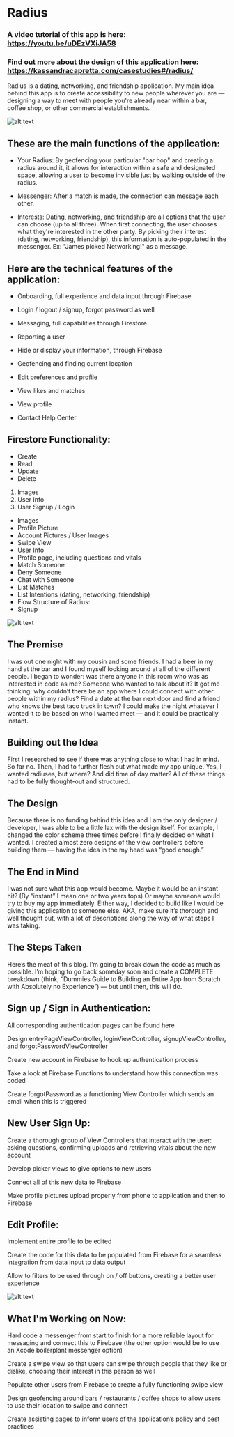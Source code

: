 # Radius

### A video tutorial of this app is here: https://youtu.be/uDEzVXiJA58
### Find out more about the design of this application here: https://kassandracapretta.com/casestudies#/radius/

Radius is a dating, networking, and friendship application. My main idea behind this app is to create accessibility to new people wherever you are — designing a way to meet with people you're already near within a bar, coffee shop, or other commercial establishments.

![alt text](https://github.com/kcapretta/RadiusApplication/blob/39aa521c55b93722631073c97c028cadfb5b3d33/Screen%20Shot%202021-01-01%20at%206.17.47%20PM.png)

## These are the main functions of the application:

- Your Radius: By geofencing your particular "bar hop" and creating a radius around it, it allows for interaction within a safe and designated space, allowing a user to become invisible just by walking outside of the radius.

- Messenger: After a match is made, the connection can message each other.

- Interests: Dating, networking, and friendship are all options that the user can choose (up to all three). When first connecting, the user chooses what they're interested in the other party. By picking their interest (dating, networking, friendship), this information is auto-populated in the messenger. Ex: "James picked Networking!" as a message.

## Here are the technical features of the application:

- Onboarding, full experience and data input through Firebase

- Login / logout / signup, forgot password as well

- Messaging, full capabilities through Firestore

- Reporting a user

- Hide or display your information, through Firebase

- Geofencing and finding current location

- Edit preferences and profile

- View likes and matches

- View profile

- Contact Help Center

## Firestore Functionality:

- Create
- Read
- Update
- Delete
1. Images
2. User Info
3. User Signup / Login
- Images
- Profile Picture
- Account Pictures / User Images
- Swipe View
- User Info
- Profile page, including questions and vitals
- Match Someone
- Deny Someone
- Chat with Someone
- List Matches
- List Intentions (dating, networking, friendship)
- Flow Structure of Radius:
- Signup

![alt text](https://github.com/kcapretta/RadiusApplication/blob/39aa521c55b93722631073c97c028cadfb5b3d33/Screen%20Shot%202021-01-01%20at%206.17.28%20PM.png)

## The Premise

I was out one night with my cousin and some friends. I had a beer in my hand at the bar and I found myself looking around at all of the different people. I began to wonder: was there anyone in this room who was as interested in code as me? Someone who wanted to talk about it? It got me thinking: why couldn’t there be an app where I could connect with other people within my radius? Find a date at the bar next door and find a friend who knows the best taco truck in town? I could make the night whatever I wanted it to be based on who I wanted meet — and it could be practically instant.

## Building out the Idea

First I researched to see if there was anything close to what I had in mind. So far no. Then, I had to further flesh out what made my app unique. Yes, I wanted radiuses, but where? And did time of day matter? All of these things had to be fully thought-out and structured.

## The Design

Because there is no funding behind this idea and I am the only designer / developer, I was able to be a little lax with the design itself. For example, I changed the color scheme three times before I finally decided on what I wanted. I created almost zero designs of the view controllers before building them — having the idea in the my head was “good enough.”

## The End in Mind

I was not sure what this app would become. Maybe it would be an instant hit? (By “instant” I mean one or two years tops) Or maybe someone would try to buy my app immediately. Either way, I decided to build like I would be giving this application to someone else. AKA, make sure it’s thorough and well thought out, with a lot of descriptions along the way of what steps I was taking.

## The Steps Taken

Here’s the meat of this blog. I’m going to break down the code as much as possible. I’m hoping to go back someday soon and create a COMPLETE breakdown (think, “Dummies Guide to Building an Entire App from Scratch with Absolutely no Experience”) — but until then, this will do.

## Sign up / Sign in Authentication:

All corresponding authentication pages can be found here

Design entryPageViewController, loginViewController, signupViewController, and forgotPasswordViewController

Create new account in Firebase to hook up authentication process

Take a look at Firebase Functions to understand how this connection was coded

Create forgotPassword as a functioning View Controller which sends an email when this is triggered

## New User Sign Up:

Create a thorough group of View Controllers that interact with the user: asking questions, confirming uploads and retrieving vitals about the new account

Develop picker views to give options to new users

Connect all of this new data to Firebase

Make profile pictures upload properly from phone to application and then to Firebase

## Edit Profile:

Implement entire profile to be edited

Create the code for this data to be populated from Firebase for a seamless integration from data input to data output

Allow to filters to be used through on / off buttons, creating a better user experience

![alt text](https://github.com/kcapretta/RadiusApplication/blob/39aa521c55b93722631073c97c028cadfb5b3d33/Screen%20Shot%202021-01-01%20at%206.18.47%20PM.png)

## What I'm Working on Now:

Hard code a messenger from start to finish for a more reliable layout for messaging and connect this to Firebase (the other option would be to use an Xcode boilerplant messenger option)

Create a swipe view so that users can swipe through people that they like or dislike, choosing their interest in this person as well

Populate other users from Firebase to create a fully functioning swipe view

Design geofencing around bars / restaurants / coffee shops to allow users to use their location to swipe and connect

Create assisting pages to inform users of the application’s policy and best practices
